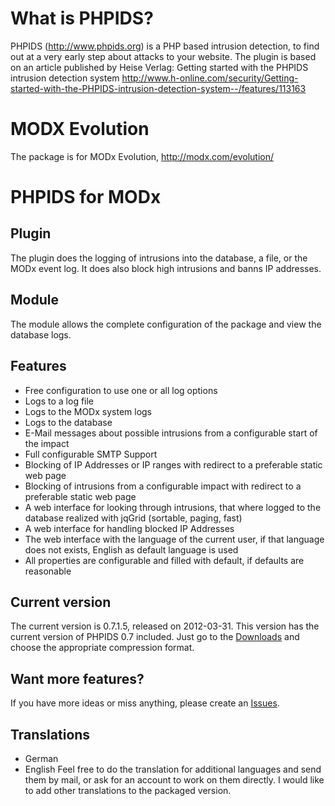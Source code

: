 # What is PHPIDS? #
PHPIDS (http://www.phpids.org) is a PHP based intrusion detection, to find out at a very early step about attacks to your website. The plugin is based on an article published by Heise Verlag: Getting started with the PHPIDS intrusion detection system http://www.h-online.com/security/Getting-started-with-the-PHPIDS-intrusion-detection-system--/features/113163

# MODX Evolution #
The package is for MODx Evolution, http://modx.com/evolution/

# PHPIDS for MODx #

## Plugin ##
The plugin does the logging of intrusions into the database, a file, or the MODx event log. It does also block high intrusions and banns IP addresses.

## Module ##
The module allows the complete configuration of the package and view the database logs.

## Features ##
  * Free configuration to use one or all log options
  * Logs to a log file
  * Logs to the MODx system logs
  * Logs to the database
  * E-Mail messages about possible intrusions from a configurable start of the impact
  * Full configurable SMTP Support
  * Blocking of IP Addresses or IP ranges with redirect to a preferable static web page
  * Blocking of intrusions from a configurable impact with redirect to a preferable static web page
  * A web interface for looking through intrusions, that where logged to the database realized with jqGrid (sortable, paging, fast)
  * A web interface for handling blocked IP Addresses
  * The web interface with the language of the current user, if that language does not exists, English as default language is used
  * All properties are configurable and filled with default, if defaults are reasonable

## Current version ##
The current version is 0.7.1.5, released on 2012-03-31. This version has the current version of PHPIDS 0.7 included. Just go to the [Downloads](https://code.google.com/p/phpids-for-modx/adminDownloads) and choose the appropriate compression format.

## Want more features? ##
If you have more ideas or miss anything, please create an [Issues](https://code.google.com/p/phpids-for-modx/issues/list).


## Translations ##
  * German
  * English
Feel free to do the translation for additional languages and send them by mail, or ask for an account to work on them directly. I would like to add other translations to the packaged version.